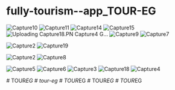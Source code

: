 ﻿# fully-tourism--app_TOUR-EG
 ![Capture10](https://github.com/mssaad/fully-tourism--app_TOUR-EG/assets/127936090/77947a6f-ca59-4edf-ad45-6dd316a5477b)
![Capture11](https://github.com/mssaad/fully-tourism--app_TOUR-EG/assets/127936090/7408bbcb-5eb3-4b8a-adeb-2c2fcb4bc534)
![Capture14](https://github.com/mssaad/fully-tourism--app_TOUR-EG/assets/127936090/a123d464-7626-4444-b412-573d9f5cc7b8)
![Capture15](https://github.com/mssaad/fully-tourism--app_TOUR-EG/assets/127936090/44282558-ed61-49a2-86e2-38cef4746980)
![Uploading Capture18.PN
![Capture4](https://github.com/mssaad/fully-tourism--app_TOUR-EG/assets/127936090/2235d4f0-6dbe-4791-8cf7-9b99b12ea2ee)
G…]()
![Capture9](https://github.com/mssaad/fully-tourism--app_TOUR-EG/assets/127936090/51b5a5c5-d521-4275-a0d6-57f75b9b87b6)
![Capture7](https://github.com/mssaad/fully-tourism--app_TOUR-EG/assets/127936090/9647c7a2-ee73-48ff-9105-7703020202ee)

![Capture2](https://github.com/mssaad/fully-tourism--app_TOUR-EG/assets/127936090/e7d00424-e634-4218-af51-ab87013f1e1a)
![Capture19](https://github.com/mssaad/fully-tourism--app_TOUR-EG/assets/127936090/ffe1135f-5e61-4233-899b-1bb71c2ce00f)

![Capture2](https://github.com/mssaad/fully-tourism--app_TOUR-EG/assets/127936090/d6a82211-d0d3-4b0b-b61e-083d1077dd84)
![Capture8](https://github.com/mssaad/fully-tourism--app_TOUR-EG/assets/127936090/ad888805-2951-4df8-ab4a-65359e6e79b1)


![Capture5](https://github.com/mssaad/fully-tourism--app_TOUR-EG/assets/127936090/bb7c3d40-a610-459c-9dc5-254e5a99ab53)
![Capture6](https://github.com/mssaad/fully-tourism--app_TOUR-EG/assets/127936090/2dfeb80c-ad2e-46cf-9ce7-98f2a56dc1ca)
![Capture3](https://github.com/mssaad/fully-tourism--app_TOUR-EG/assets/127936090/5a696565-7130-47bf-b762-3fbe3860e995)
![Capture18](https://github.com/mssaad/fully-tourism--app_TOUR-EG/assets/127936090/a7af30bc-eaff-4e8d-a582-f72da09f2bc6)
![Capture4](https://github.com/mssaad/fully-tourism--app_TOUR-EG/assets/127936090/d49e5d32-e10a-477d-8f18-53860dff1988)


#   T O U R _ E G  
 #   t o u r - e g  
 #   T O U R _ E G  
 #   T O U R _ E G  
 #   T O U R _ E G  
 